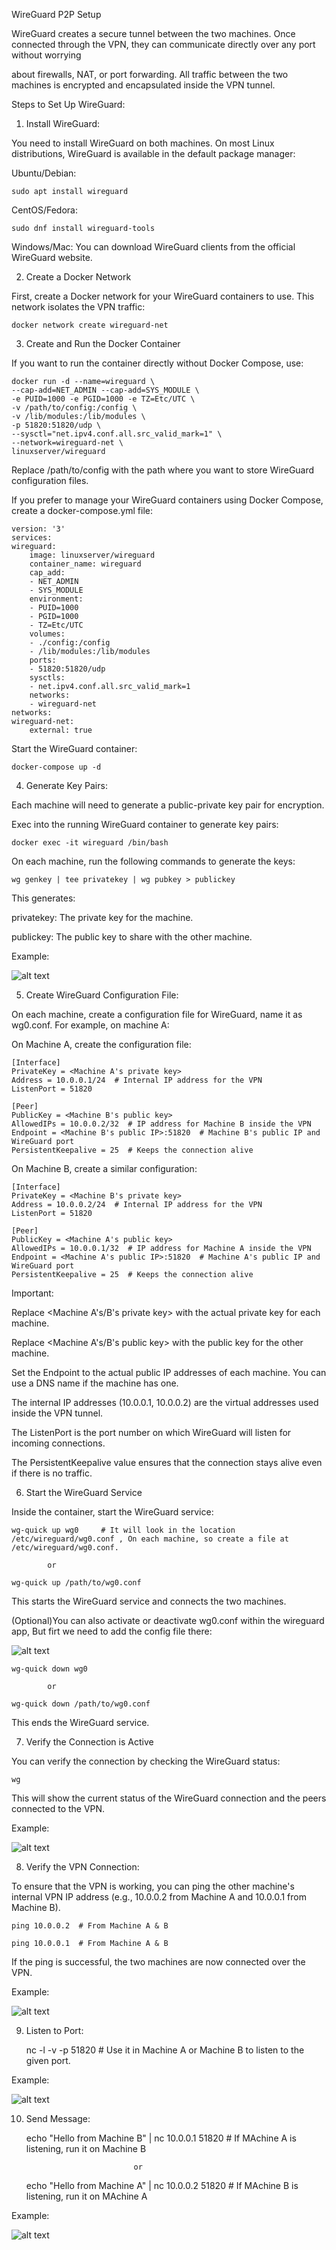 WireGuard P2P Setup

WireGuard creates a secure tunnel between the two machines. Once connected through the VPN, they can communicate directly over any port without worrying 

about firewalls, NAT, or port forwarding. All traffic between the two machines is encrypted and encapsulated inside the VPN tunnel.

Steps to Set Up WireGuard:


1. Install WireGuard:

You need to install WireGuard on both machines. On most Linux distributions, WireGuard is available in the default package manager:

Ubuntu/Debian:

    sudo apt install wireguard

CentOS/Fedora:

    sudo dnf install wireguard-tools

Windows/Mac: You can download WireGuard clients from the official WireGuard website.




2. Create a Docker Network

First, create a Docker network for your WireGuard containers to use. This network isolates the VPN traffic:

    docker network create wireguard-net




3. Create and Run the Docker Container 

If you want to run the container directly without Docker Compose, use:

    docker run -d --name=wireguard \
    --cap-add=NET_ADMIN --cap-add=SYS_MODULE \
    -e PUID=1000 -e PGID=1000 -e TZ=Etc/UTC \
    -v /path/to/config:/config \
    -v /lib/modules:/lib/modules \
    -p 51820:51820/udp \
    --sysctl="net.ipv4.conf.all.src_valid_mark=1" \
    --network=wireguard-net \
    linuxserver/wireguard

Replace /path/to/config with the path where you want to store WireGuard configuration files.


If you prefer to manage your WireGuard containers using Docker Compose, create a docker-compose.yml file:

    version: '3'
    services:
    wireguard:
        image: linuxserver/wireguard
        container_name: wireguard
        cap_add:
        - NET_ADMIN
        - SYS_MODULE
        environment:
        - PUID=1000
        - PGID=1000
        - TZ=Etc/UTC
        volumes:
        - ./config:/config
        - /lib/modules:/lib/modules
        ports:
        - 51820:51820/udp
        sysctls:
        - net.ipv4.conf.all.src_valid_mark=1
        networks:
        - wireguard-net
    networks:
    wireguard-net:
        external: true

Start the WireGuard container:

    docker-compose up -d




4. Generate Key Pairs:

Each machine will need to generate a public-private key pair for encryption.

Exec into the running WireGuard container to generate key pairs:

    docker exec -it wireguard /bin/bash

On each machine, run the following commands to generate the keys:

    wg genkey | tee privatekey | wg pubkey > publickey

This generates:

privatekey: The private key for the machine.

publickey: The public key to share with the other machine.

Example:

![alt text](<images/Screenshot 2024-09-16 165011.png>)



5. Create WireGuard Configuration File:

On each machine, create a configuration file for WireGuard, name it as wg0.conf. For example, on machine A:

On Machine A, create the configuration file:

    [Interface]
    PrivateKey = <Machine A's private key>
    Address = 10.0.0.1/24  # Internal IP address for the VPN
    ListenPort = 51820

    [Peer]
    PublicKey = <Machine B's public key>
    AllowedIPs = 10.0.0.2/32  # IP address for Machine B inside the VPN
    Endpoint = <Machine B's public IP>:51820  # Machine B's public IP and WireGuard port
    PersistentKeepalive = 25  # Keeps the connection alive

On Machine B, create a similar configuration:

    [Interface]
    PrivateKey = <Machine B's private key>
    Address = 10.0.0.2/24  # Internal IP address for the VPN
    ListenPort = 51820

    [Peer]
    PublicKey = <Machine A's public key>
    AllowedIPs = 10.0.0.1/32  # IP address for Machine A inside the VPN
    Endpoint = <Machine A's public IP>:51820  # Machine A's public IP and WireGuard port
    PersistentKeepalive = 25  # Keeps the connection alive

Important:

Replace <Machine A's/B's private key> with the actual private key for each machine.

Replace <Machine A's/B's public key> with the public key for the other machine.

Set the Endpoint to the actual public IP addresses of each machine. You can use a DNS name if the machine has one.

The internal IP addresses (10.0.0.1, 10.0.0.2) are the virtual addresses used inside the VPN tunnel.

The ListenPort is the port number on which WireGuard will listen for incoming connections.

The PersistentKeepalive value ensures that the connection stays alive even if there is no traffic.




6. Start the WireGuard Service

Inside the container, start the WireGuard service:

    wg-quick up wg0     # It will look in the location /etc/wireguard/wg0.conf , On each machine, so create a file at /etc/wireguard/wg0.conf.
        
            or

    wg-quick up /path/to/wg0.conf


This starts the WireGuard service and connects the two machines.

(Optional)You can also activate or deactivate wg0.conf within the wireguard app, But firt we need to add the config file there:

![alt text](<images/Screenshot (2).png>)

    wg-quick down wg0

            or

    wg-quick down /path/to/wg0.conf


This ends the WireGuard service.




7. Verify the Connection is Active

You can verify the connection by checking the WireGuard status:

    wg 

This will show the current status of the WireGuard connection and the peers connected to the VPN.

Example:

![alt text](<images/Screenshot 2024-09-16 163946.png>)




8. Verify the VPN Connection:

To ensure that the VPN is working, you can ping the other machine's internal VPN IP address (e.g., 10.0.0.2 from Machine A and 10.0.0.1 from Machine B).

    ping 10.0.0.2  # From Machine A & B

    ping 10.0.0.1  # From Machine A & B

If the ping is successful, the two machines are now connected over the VPN.

Example:

![alt text](<images/Screenshot 2024-09-16 162150.png>)



9. Listen to Port:


    nc -l -v -p 51820 # Use it in Machine A or Machine B to listen to the given port.


Example:

![alt text](<images/Screenshot 2024-09-16 155930.png>)




10. Send Message:


    echo "Hello from Machine B" | nc 10.0.0.1 51820 # If MAchine A is listening, run it on Machine B

                                or

    echo "Hello from Machine A" | nc 10.0.0.2 51820 # If MAchine B is listening, run it on MAchine A


Example:

![alt text](<images/Screenshot 2024-09-16 155920.png>)
